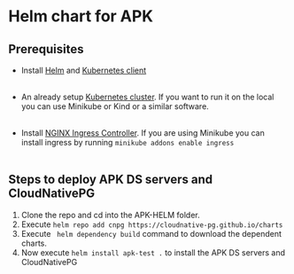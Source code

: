 # Helm chart for APK

## Prerequisites

* Install [Helm](https://helm.sh/docs/intro/install/)
  and [Kubernetes client](https://kubernetes.io/docs/tasks/tools/install-kubectl/) <br><br>

* An already setup [Kubernetes cluster](https://kubernetes.io/docs/setup). If you want to run it on the local you can use Minikube or Kind or a similar software.<br><br>

* Install [NGINX Ingress Controller](https://kubernetes.github.io/ingress-nginx/deploy/). If you are using Minikube you can install ingress by running ```minikube addons enable ingress```<br><br>
    

## Steps to deploy APK DS servers and CloudNativePG

1. Clone the repo and cd into the APK-HELM folder.
2. Execute ``` helm repo add cnpg https://cloudnative-pg.github.io/charts ```
3. Execute ``` helm dependency build``` command to download the dependent charts.
4. Now execute ```helm install apk-test .``` to install the APK DS servers and CloudNativePG
